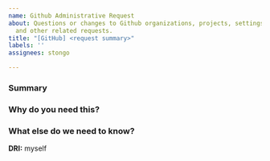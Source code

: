 ```yaml
---
name: Github Administrative Request
about: Questions or changes to Github organizations, projects, settings, permissions,
  and other related requests.
title: "[GitHub] <request summary>"
labels: ''
assignees: stongo

---
```


### Summary
<!-- Summarize your request in one or two lines. -->

### Why do you need this?
<!-- include information here which is helpful toward engineers making independent decisions without stakeholders. simple requests may ignore this section, but more complex request should consider what might need to be known in advance and add it -->

  
### What else do we need to know?
<!-- any details required to complete the request? are there any special concerns to consider? priority, confidentiality, deadlines, etc -->


**DRI:** myself
<!-- we would like someone to contact in the event we don't know what to do next. if this is not you, please update this -->

